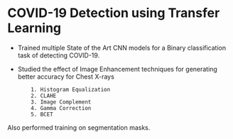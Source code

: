 # COVID-19 Detection using Transfer Learning

- Trained multiple State of the Art CNN models for a Binary classification task of detecting COVID-19.
- Studied the effect of Image Enhancement techniques for generating better accuracy for Chest X-rays

          1. Histogram Equalization
          2. CLAHE
          3. Image Complement
          4. Gamma Correction
          5. BCET

Also performed training on segmentation masks. 
   
